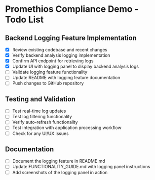 # Promethios Compliance Demo - Todo List

## Backend Logging Feature Implementation

- [x] Review existing codebase and recent changes
- [x] Verify backend analysis logging implementation
- [x] Confirm API endpoint for retrieving logs
- [x] Update UI with logging panel to display backend analysis logs
- [ ] Validate logging feature functionality
- [ ] Update README with logging feature documentation
- [ ] Push changes to GitHub repository

## Testing and Validation

- [ ] Test real-time log updates
- [ ] Test log filtering functionality
- [ ] Verify auto-refresh functionality
- [ ] Test integration with application processing workflow
- [ ] Check for any UI/UX issues

## Documentation

- [ ] Document the logging feature in README.md
- [ ] Update FUNCTIONALITY_GUIDE.md with logging panel instructions
- [ ] Add screenshots of the logging panel in action
